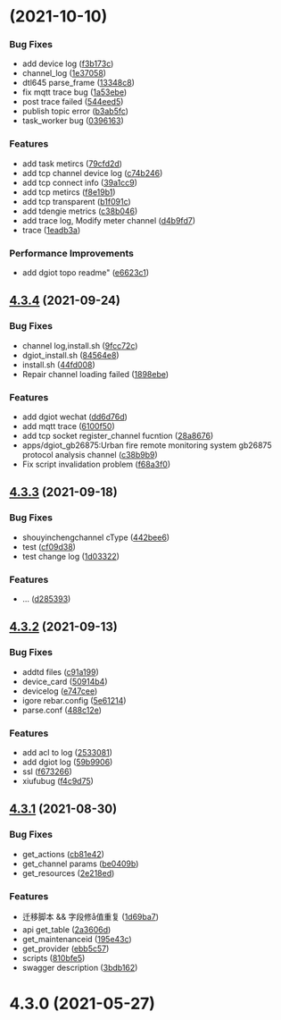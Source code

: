 # [](https://github.com/dgiot/dgiot/compare/v4.3.4...v) (2021-10-10)


### Bug Fixes

* add device log ([f3b173c](https://github.com/dgiot/dgiot/commit/f3b173c3f146e1ddf21038b5026dfd08ae93c95f))
* channel_log ([1e37058](https://github.com/dgiot/dgiot/commit/1e3705876eb905cab215085e7341e050ce822170))
* dtl645 parse_frame ([13348c8](https://github.com/dgiot/dgiot/commit/13348c823d4c31884e8d76160f5b93aa6e0b2391))
* fix mqtt trace bug ([1a53ebe](https://github.com/dgiot/dgiot/commit/1a53ebec4ecf68ad2e19c14d43ed47fbcbed1754))
* post trace failed ([544eed5](https://github.com/dgiot/dgiot/commit/544eed54b1798fe799f885f5af99a06582fa115b))
* publish topic error ([b3ab5fc](https://github.com/dgiot/dgiot/commit/b3ab5fcc4ac52467a192a3ea685d1a155b314445))
* task_worker bug ([0396163](https://github.com/dgiot/dgiot/commit/039616312126d24e36b03cf339e0e6ffb6f3aa13))


### Features

* add task metircs ([79cfd2d](https://github.com/dgiot/dgiot/commit/79cfd2dc45e8a396dff7351eaf40ab5e07be83c5))
* add tcp channel device log ([c74b246](https://github.com/dgiot/dgiot/commit/c74b246443244f981e847bcb1f559f7ec4d2d375))
* add tcp connect info ([39a1cc9](https://github.com/dgiot/dgiot/commit/39a1cc93ecf25796eabca67aac1789258dc58037))
* add tcp metircs ([f8e19b1](https://github.com/dgiot/dgiot/commit/f8e19b1b241200b5d1324d689f4e2d9536e74a4d))
* add tcp transparent ([b1f091c](https://github.com/dgiot/dgiot/commit/b1f091cba9fa143fcc8040a6fa8848ac89412e96))
* add tdengie metrics ([c38b046](https://github.com/dgiot/dgiot/commit/c38b046f1939bf6d59a106a62b2b1f3c86a89127))
* add trace log, Modify meter channel ([d4b9fd7](https://github.com/dgiot/dgiot/commit/d4b9fd758e2ca2643bdf5c560aa32ff441fac22f))
* trace ([1eadb3a](https://github.com/dgiot/dgiot/commit/1eadb3acd12b3b6c7c818771999f2b5c3fc8b9a7))


### Performance Improvements

* add dgiot topo readme" ([e6623c1](https://github.com/dgiot/dgiot/commit/e6623c1b69b56a62635dd886a5374ad29171e6fd))



## [4.3.4](https://github.com/dgiot/dgiot/compare/v4.3.3...v4.3.4) (2021-09-24)


### Bug Fixes

* channel log,install.sh ([9fcc72c](https://github.com/dgiot/dgiot/commit/9fcc72ccd7dc4f2b67b744bf4ccb393142022bc0))
* dgiot_install.sh ([84564e8](https://github.com/dgiot/dgiot/commit/84564e85abb245c68249e288510357743c0e96eb))
* install.sh ([44fd008](https://github.com/dgiot/dgiot/commit/44fd008e3f60169cf0f67ea873f7a899d29eba01))
* Repair channel loading failed ([1898ebe](https://github.com/dgiot/dgiot/commit/1898ebea684ca1c9cebf4bf00742ea11689145ee))


### Features

* add dgiot wechat ([dd6d76d](https://github.com/dgiot/dgiot/commit/dd6d76d921fcaf4722d3985ea1c69c0d9f5a23ea))
* add mqtt trace ([6100f50](https://github.com/dgiot/dgiot/commit/6100f500ed25126034270a9bd4afdc838f9d687e))
* add tcp socket register_channel fucntion ([28a8676](https://github.com/dgiot/dgiot/commit/28a8676552ae4226aa6d3fc1fd31812396527d1f))
* apps/dgiot_gb26875:Urban fire remote monitoring system gb26875 protocol analysis channel ([c38b9b9](https://github.com/dgiot/dgiot/commit/c38b9b9ca730c97cb7d0bbccbf3d2cc1297f606f))
* Fix script invalidation problem ([f68a3f0](https://github.com/dgiot/dgiot/commit/f68a3f0c85edcff49c10b209d854a2a2cfe75c73))



## [4.3.3](https://github.com/dgiot/dgiot/compare/v4.3.2...v4.3.3) (2021-09-18)


### Bug Fixes

* shouyinchengchannel cType ([442bee6](https://github.com/dgiot/dgiot/commit/442bee6c8a104ea9e5c588de549899436a0c99bd))
* test ([cf09d38](https://github.com/dgiot/dgiot/commit/cf09d384cbae75e22a7332145bf6173c9de6d397))
* test change log ([1d03322](https://github.com/dgiot/dgiot/commit/1d033226a84d78d1d250b22c05907cfb5444c228))


### Features

* ... ([d285393](https://github.com/dgiot/dgiot/commit/d2853938f1a13c45ecebb3a38142e2207ea802cf))



## [4.3.2](https://github.com/dgiot/dgiot/compare/v4.3.1...v4.3.2) (2021-09-13)


### Bug Fixes

* addtd files ([c91a199](https://github.com/dgiot/dgiot/commit/c91a1993cd06777eb9304a07068ef1000f20aa00))
* device_card ([50914b4](https://github.com/dgiot/dgiot/commit/50914b4bbefb9fcdf5049d5c4a36cac21819786f))
* devicelog ([e747cee](https://github.com/dgiot/dgiot/commit/e747cee225e37f1050026781fe89418b19dadc7e))
* igore rebar.config ([5e61214](https://github.com/dgiot/dgiot/commit/5e61214789aa382f6a8be126830b14c3c834a1cc))
* parse.conf ([488c12e](https://github.com/dgiot/dgiot/commit/488c12e793fa2b94acfa01d0585072ca3a47d275))


### Features

* add acl to log ([2533081](https://github.com/dgiot/dgiot/commit/2533081a08a64203d1a3b17090bd3dc53497d8b2))
* add dgiot log ([59b9906](https://github.com/dgiot/dgiot/commit/59b9906bd10ebb42c0439967c3989d1cdd6b9d29))
* ssl ([f673266](https://github.com/dgiot/dgiot/commit/f6732665fd737a34147d06998f5328e605933906))
* xiufubug ([f4c9d75](https://github.com/dgiot/dgiot/commit/f4c9d75653f789a07e700574deadaddd645b6f36))



## [4.3.1](https://github.com/dgiot/dgiot/compare/v4.3.0...v4.3.1) (2021-08-30)


### Bug Fixes

* get_actions ([cb81e42](https://github.com/dgiot/dgiot/commit/cb81e42a6a94e18fe5e2e74a243240a4a23fd0bc))
* get_channel params ([be0409b](https://github.com/dgiot/dgiot/commit/be0409b11b8c27e55d56f1a70a38b2a452e550e9))
* get_resources ([2e218ed](https://github.com/dgiot/dgiot/commit/2e218edd97efe5621bd0463b4a4c7652535686de))


### Features

* 迁移脚本 && 字段修å值重复 ([1d69ba7](https://github.com/dgiot/dgiot/commit/1d69ba76facb9a4caab218c240eef750258bc4f1))
* api get_table ([2a3606d](https://github.com/dgiot/dgiot/commit/2a3606dd8ded698c3003e7cef0a839f1807b543a))
* get_maintenanceid ([195e43c](https://github.com/dgiot/dgiot/commit/195e43ccf2482af799d80362b88a23c581f2eaed))
* get_provider ([ebb5c57](https://github.com/dgiot/dgiot/commit/ebb5c571c4a20c916fcafb091b90aa546d7954d4))
* scripts ([810bfe5](https://github.com/dgiot/dgiot/commit/810bfe5fce8f39a536f56d1952649973af810012))
* swagger description ([3bdb162](https://github.com/dgiot/dgiot/commit/3bdb162d0a4057a78a1e45e47ba04dbb91473ae2))



# 4.3.0 (2021-05-27)



